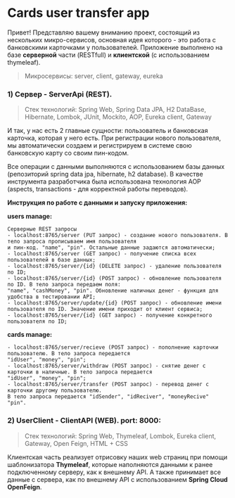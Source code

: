 
# Cards user transfer app

Привет! Представляю вашему вниманию проект, состоящий из нескольких микро-сервисов, основная идея которого - это работа с банковскими карточками у пользователей. Приложение выполнено на базе  **серверной**  части (RESTfull) и  **клиентской**  (с использованием thymeleaf).

> Микросервисы: server, client, gateway, eureka

### [](https://github.com/RomanMakulin/SpringProjects/tree/main/UserCardsTransferApp#1-%D1%81%D0%B5%D1%80%D0%B2%D0%B5%D1%80---userscardtransfer-rest-port-8080)1) Сервер - ServerApi (REST).

> Стек технологий: Spring Web, Spring Data JPA, H2 DataBase, Hibernate, Lombok, JUnit, Mockito, AOP, Eureka client, Gateway

И так, у нас есть 2 главные сущности: пользователь и банковская карточка, которая у него есть. При регистрации нового пользователя, мы автоматически создаем и регистрируем в системе свою банковскую карту со своим пин-кодом.

Все операции с данными выполняются с использованием базы данных (репозиторий spring data jpa, hibernate, h2 database). В качестве инструмента разработчика была использована технология AOP (aspects, transactions - для корректной работы переводов).

**Инструкция по работе с данными и запуску приложения:**

**users manage:**

```
Серверные REST запросы
- localhost:8765/server (PUT запрос) - создание нового пользователя. В тело запроса прописываем имя пользователя
и пин-код. "name", "pin". Остальные данные задаются автоматически;
- localhost:8765/server (GET запрос) - получение списка всех пользователей в базе данных;
- localhost:8765/server/{id} (DELETE запрос) - удаление пользователя по ID;
- localhost:8765/server/{id} (POST запрос) - обновление пользователя по ID. В тело запроса передаем поля:
"name", "cashMoney", "pin". Обновление наличных денег - функция для удобства в тестировании API;
- localhost:8765/server/update/{id} (POST запрос) - обновление имени пользователя по ID. Значение имени приходит от клиент сервиса;
- localhost:8765/server/{id} (GET запрос) - получение конкретного пользователя по ID;
```

**cards manage:**

```
- localhost:8765/server/recieve (POST запрос) - пополнение карточки пользователю. В тело запроса передается
"idUser", "money", "pin";
- localhost:8765/server/withdraw (POST запрос) - снятие денег с карточки в наличные. В тело запроса передается
"idUser", "money", "pin";
- localhost:8765/server/transfer (POST запрос) - перевод денег с карточки другому пользователю. 
В тело запроса передается "idSender", "idReciver", "moneyRecive" "pin".

```

### [](https://github.com/RomanMakulin/SpringProjects/tree/main/UserCardsTransferApp#2-userclient---clientapi-web-port-8000)2) UserClient - ClientAPI (WEB). port: 8000:

> Стек технологий: Spring Web, Thymeleaf, Lombok, Eureka client, Gateway, Open Feign, HTML + CSS

Клиентская часть реализует отрисовку наших web страниц при помощи шаблонизатора **Thymeleaf**, которые наполняются данными к ранее подключенному серверу, как к внешнему API.
А также принимает все данные с сервера, как по внешнему API с использованием **Spring Cloud OpenFeign**.

